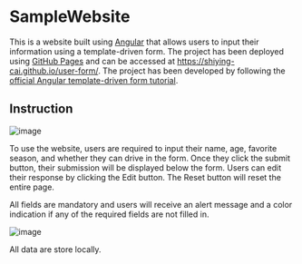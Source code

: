 

# SampleWebsite

This is a website built using [Angular](https://github.com/angular/angular-cli) that allows users to input their information using a template-driven form. The project has been deployed using [GitHub Pages](https://pages.github.com/) and can be accessed at https://shiying-cai.github.io/user-form/. The project has been developed by following the [official Angular template-driven form tutorial](https://angular.io/guide/forms).



## Instruction
![image](https://user-images.githubusercontent.com/70464871/226532677-19406f46-0662-43cf-8925-8909666573e4.png)

To use the website, users are required to input their name, age, favorite season, and whether they can drive in the form. Once they click the submit button, their submission will be displayed below the form. Users can edit their response by clicking the Edit button. The Reset button will reset the entire page. 

All fields are mandatory and users will receive an alert message and a color indication if any of the required fields are not filled in.

![image](https://user-images.githubusercontent.com/70464871/226532962-c24dda15-9ae1-4485-819c-051b141c9b63.png) 

All data are store locally. 
